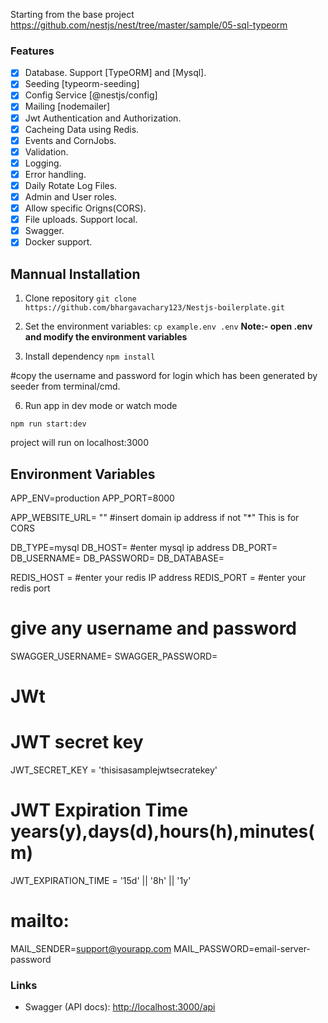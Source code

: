 Starting from the base project https://github.com/nestjs/nest/tree/master/sample/05-sql-typeorm

### Features

- [x] Database. Support [TypeORM] and [Mysql].
- [x] Seeding [typeorm-seeding]
- [x] Config Service [@nestjs/config]
- [x] Mailing [nodemailer]
- [x] Jwt Authentication and Authorization.
- [x] Cacheing Data using Redis.
- [x] Events and CornJobs.
- [x] Validation.
- [x] Logging.
- [x] Error handling.
- [x] Daily Rotate Log Files.
- [x] Admin and User roles.
- [x] Allow specific Origns(CORS).
- [x] File uploads. Support local.
- [x] Swagger.
- [x] Docker support.

## Mannual Installation

1. Clone repository
   `git clone https://github.com/bhargavachary123/Nestjs-boilerplate.git `

2. Set the environment variables:
    `cp example.env .env`
**Note:- open .env and modify the environment variables**

3. Install dependency 
    `npm install`

#copy the username and password for login which has been generated by seeder from terminal/cmd.

6. Run app in dev mode or watch mode

`npm run start:dev`

project will run on localhost:3000

## Environment Variables
APP_ENV=production
APP_PORT=8000

APP_WEBSITE_URL= "" #insert domain ip address if not "*" This is for CORS

DB_TYPE=mysql
DB_HOST=  #enter mysql ip address
DB_PORT=
DB_USERNAME=
DB_PASSWORD=
DB_DATABASE=

REDIS_HOST = #enter your redis IP address
REDIS_PORT = #enter your redis port

# give any username and password
SWAGGER_USERNAME=
SWAGGER_PASSWORD=

# JWt
# JWT secret key
JWT_SECRET_KEY = 'thisisasamplejwtsecratekey'
# JWT Expiration Time years(y),days(d),hours(h),minutes(m)
JWT_EXPIRATION_TIME = '15d' || '8h' || '1y'

# mailto:
MAIL_SENDER=support@yourapp.com
MAIL_PASSWORD=email-server-password
### Links
- Swagger (API docs): <http://localhost:3000/api>
